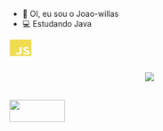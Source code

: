 - 👋 OI, eu sou o Joao-willas
- 💻 Estudando Java

<div>
<a>
<img align="center" alt="jw-java" height="30" width="40" src="https://raw.githubusercontent.com/devicons/devicon/master/icons/javascript/javascript-plain.svg">
</a>
</div>

##

<div align="center">  
  <a href="https://github.com/joaowillas">
  <img height="180em" src="https://github-readme-stats.vercel.app/api?username=Joao-willas&show_icons=true&hide=contribs,prs&cache_seconds=86400&theme=merko"/>
</div>
  
  ##
  
 <div>  
  <a href="www.linkedin.com/in/joaowillas">
  <img height="40" width="100" src="https://img.shields.io/badge/LinkedIn-0077B5?style=for-the-badge&logo=linkedin&logoColor=white"/>
  </a>
</div>
   

